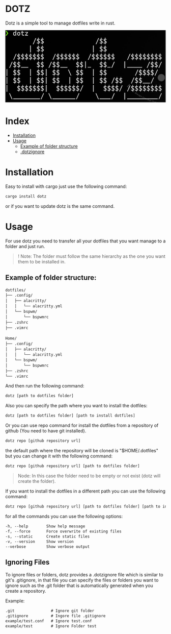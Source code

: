# DOTZ

Dotz is a simple tool to manage dotfiles write in rust.

![dotz](docs/images/dotz_image.jpg)

# Index

- [Installation](#installation)
- [Usage](#usage)
  - [Example of folder structure](#example-of-folder-structure)
  - [.dotzignore](#ignoring-files)

# Installation

Easy to install with cargo just use the following command:

```bash
cargo install dotz
```

or if you want to update dotz is the same command.

# Usage

For use dotz you need to transfer all your dotfiles that you want manage to a folder and just run.

> ! Note: The folder must follow the same hierarchy as the one you want them to be installed in.

## Example of folder structure:

```bash
dotfiles/
├── .config/
│   ├── alacritty/
│   │   └── alacritty.yml
│   └── bspwm/
│       └── bspwmrc
├── .zshrc
├── .vimrc

Home/
├── .config/
│   ├── alacritty/
│   │   └── alacritty.yml
│   └── bspwm/
│       └── bspwmrc
├── .zshrc
└── .vimrc
```

And then run the following command:

```bash
dotz [path to dotfiles folder]
```

Also you can specify the path where you want to install the dotfiles:

```bash
dotz [path to dotfiles folder] [path to install dotfiles]
```

Or you can use repo command for install the dotfiles from a repository of github (You need to have git installed).

```bash
dotz repo [github repository url]
```

the default path where the repository will be cloned is "$HOME/.dotfiles" but you can change it with the following command:

```bash
dotz repo [github repository url] [path to dotfiles folder]
```

> Node: In this case the folder need to be empty or not exist (dotz will create the folder).

If you want to install the dotfiles in a different path you can use the following command:

```bash
dotz repo [github repository url] [path to dotfiles folder] [path to install dotfiles]
```

for all the commands you can use the following options:

```
-h, --help        Show help message
-f, --force       Force overwrite of existing files
-s, --static      Create static files
-v, --version     Show version
--verbose         Show verbose output
```

## Ignoring Files

To ignore files or folders, dotz provides a .dotzignore file which is similar to git's .gitignore, in that file you can specify the files or folders you want to ignore such as the .git folder that is automatically generated when you create a repository.

Example:

```
.git                # Ignore git folder
.gitignore          # Ingore file .gitignore
example/test.conf   # Ignore test.conf
example/test        # Ignore Folder test
```
